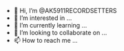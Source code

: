 - 👋 Hi, I’m @AK5911RECORDSETTERS
- 👀 I’m interested in ...
- 🌱 I’m currently learning ...
- 💞️ I’m looking to collaborate on ...
- 📫 How to reach me ...

<!---
AK5911RECORDSETTERS/AK5911RECORDSETTERS is a ✨ special ✨ repository because its `README.md` (this file) appears on your GitHub profile.
You can click the Preview link to take a look at your changes.
--->

